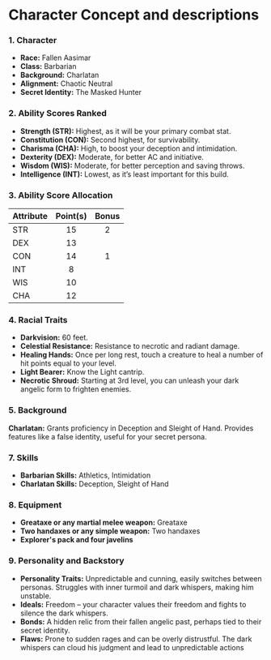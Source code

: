 # Character Concept and descriptions

### 1. **Character**
- **Race:** Fallen Aasimar
- **Class:** Barbarian
- **Background:** Charlatan
- **Alignment:** Chaotic Neutral
- **Secret Identity:**  The Masked Hunter

### 2. **Ability Scores Ranked**

- **Strength (STR):** Highest, as it will be your primary combat stat.
- **Constitution (CON):** Second highest, for survivability.
- **Charisma (CHA):** High, to boost your deception and intimidation.
- **Dexterity (DEX):** Moderate, for better AC and initiative.
- **Wisdom (WIS):** Moderate, for better perception and saving throws.
- **Intelligence (INT):** Lowest, as it’s least important for this build.

### 3. **Ability Score Allocation**

| Attribute   |      Point(s)      | Bonus |
|-------------|:------------------:|:-----:|
|     STR     |         15         |   2   |
|     DEX     |         13         |       |
|     CON     |         14         |   1   |
|     INT     |         8          |       |
|     WIS     |         10         |       |
|     CHA     |         12         |       |


### 4. **Racial Traits**

- **Darkvision:** 60 feet.
- **Celestial Resistance:** Resistance to necrotic and radiant damage.
- **Healing Hands:** Once per long rest, touch a creature to heal a number of hit points equal to your level.
- **Light Bearer:** Know the Light cantrip.
- **Necrotic Shroud:** Starting at 3rd level, you can unleash your dark angelic form to frighten enemies.

### 5. **Background**
**Charlatan:** Grants proficiency in Deception and Sleight of Hand. Provides features like a false identity, useful for your secret persona.

### 7. **Skills**

- **Barbarian Skills:** Athletics, Intimidation
- **Charlatan Skills:** Deception, Sleight of Hand

### 8. **Equipment**

- **Greataxe or any martial melee weapon:** Greataxe
- **Two handaxes or any simple weapon:** Two handaxes
- **Explorer's pack and four javelins**

### 9. **Personality and Backstory**

- **Personality Traits:** Unpredictable and cunning, easily switches between personas. Struggles with inner turmoil and dark whispers, making him unstable.
- **Ideals:** Freedom – your character values their freedom and fights to silence the dark whispers.
- **Bonds:** A hidden relic from their fallen angelic past, perhaps tied to their secret identity.
- **Flaws:** Prone to sudden rages and can be overly distrustful. The dark whispers can cloud his judgment and lead to unpredictable actions
